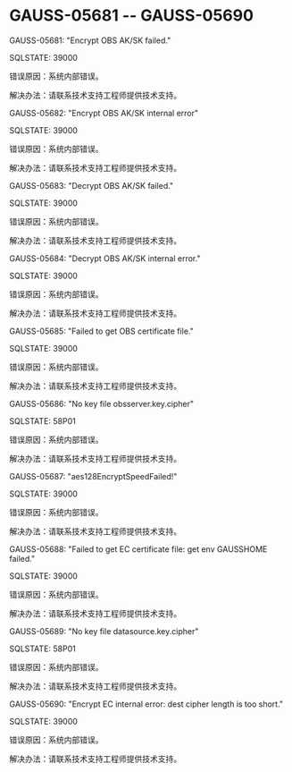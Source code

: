 # GAUSS-05681 -- GAUSS-05690

GAUSS-05681: "Encrypt OBS AK/SK failed."

SQLSTATE: 39000

错误原因：系统内部错误。

解决办法：请联系技术支持工程师提供技术支持。

GAUSS-05682: "Encrypt OBS AK/SK internal error"

SQLSTATE: 39000

错误原因：系统内部错误。

解决办法：请联系技术支持工程师提供技术支持。

GAUSS-05683: "Decrypt OBS AK/SK failed."

SQLSTATE: 39000

错误原因：系统内部错误。

解决办法：请联系技术支持工程师提供技术支持。

GAUSS-05684: "Decrypt OBS AK/SK internal error."

SQLSTATE: 39000

错误原因：系统内部错误。

解决办法：请联系技术支持工程师提供技术支持。

GAUSS-05685: "Failed to get OBS certificate file."

SQLSTATE: 39000

错误原因：系统内部错误。

解决办法：请联系技术支持工程师提供技术支持。

GAUSS-05686: "No key file obsserver.key.cipher"

SQLSTATE: 58P01

错误原因：系统内部错误。

解决办法：请联系技术支持工程师提供技术支持。

GAUSS-05687: "aes128EncryptSpeedFailed!"

SQLSTATE: 39000

错误原因：系统内部错误。

解决办法：请联系技术支持工程师提供技术支持。

GAUSS-05688: "Failed to get EC certificate file: get env GAUSSHOME failed."

SQLSTATE: 39000

错误原因：系统内部错误。

解决办法：请联系技术支持工程师提供技术支持。

GAUSS-05689: "No key file datasource.key.cipher"

SQLSTATE: 58P01

错误原因：系统内部错误。

解决办法：请联系技术支持工程师提供技术支持。

GAUSS-05690: "Encrypt EC internal error: dest cipher length is too short."

SQLSTATE: 39000

错误原因：系统内部错误。

解决办法：请联系技术支持工程师提供技术支持。
